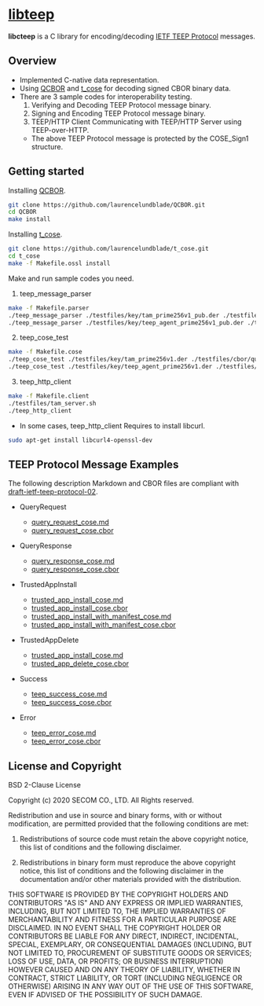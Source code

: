 # [libteep](https://github.com/yuichitk/libteep/)
**libcteep** is a C library for encoding/decoding [IETF TEEP Protocol](https://tools.ietf.org/html/draft-ietf-teep-protocol) messages.

## Overview
 - Implemented C-native data representation.
 - Using [QCBOR](https://github.com/laurencelundblade/QCBOR) and [t_cose](https://github.com/laurencelundblade/t_cose) for decoding signed CBOR binary data.
 - There are 3 sample codes for interoperability testing.
   1. Verifying and Decoding TEEP Protocol message binary.
   2. Signing and Encoding TEEP Protocol message binary.
   3. TEEP/HTTP Client Communicating with TEEP/HTTP Server using TEEP-over-HTTP.
   - The above TEEP Protocol message is protected by the COSE_Sign1 structure.

## Getting started
Installing [QCBOR](https://github.com/laurencelundblade/QCBOR).
```bash
git clone https://github.com/laurencelundblade/QCBOR.git
cd QCBOR
make install
```

Installing [t_cose](https://github.com/laurencelundblade/t_cose).
```bash
git clone https://github.com/laurencelundblade/t_cose.git
cd t_cose
make -f Makefile.ossl install
```

Make and run sample codes you need.

1. teep_message_parser
```bash
make -f Makefile.parser
./teep_message_parser ./testfiles/key/tam_prime256v1_pub.der ./testfiles/query_request_cose.cbor
./teep_message_parser ./testfiles/key/teep_agent_prime256v1_pub.der ./testfiles/query_response_cose.cbor
```

2. teep_cose_test
```bash
make -f Makefile.cose
./teep_cose_test ./testfiles/key/tam_prime256v1.der ./testfiles/cbor/query_request.cbor
./teep_cose_test ./testfiles/key/teep_agent_prime256v1.der ./testfiles/cbor/query_response.cbor
```

3. teep_http_client
```bash
make -f Makefile.client
./testfiles/tam_server.sh
./teep_http_client
```

* In some cases, teep_http_client Requires to install libcurl.
```bash
sudo apt-get install libcurl4-openssl-dev
```

## TEEP Protocol Message Examples
The following description Markdown and CBOR files are compliant with [draft-ietf-teep-protocol-02](https://tools.ietf.org/html/draft-ietf-teep-protocol-02).
- QueryRequest
  - [query_request_cose.md](https://github.com/yuichitk/libteep/blob/master/testfiles/query_request_cose.md)
  - [query_request_cose.cbor](https://github.com/yuichitk/libteep/blob/master/testfiles/query_request_cose.cbor)

- QueryResponse
  - [query_response_cose.md](https://github.com/yuichitk/libteep/blob/master/testfiles/query_response_cose.md)
  - [query_response_cose.cbor](https://github.com/yuichitk/libteep/blob/master/testfiles/query_response_cose.cbor)

- TrustedAppInstall
  - [trusted_app_install_cose.md](https://github.com/yuichitk/libteep/blob/master/testfiles/trusted_app_install_cose.md)
  - [trusted_app_install_cose.cbor](https://github.com/yuichitk/libteep/blob/master/testfiles/trusted_app_install_cose.cbor)
  - [trusted_app_install_with_manifest_cose.md](https://github.com/yuichitk/libteep/blob/master/testfiles/trusted_app_install_with_manifest_cose.md)
  - [trusted_app_install_with_manifest_cose.cbor](https://github.com/yuichitk/libteep/blob/master/testfiles/trusted_app_install_with_manifest_cose.cbor)

- TrustedAppDelete
  - [trusted_app_install_cose.md](https://github.com/yuichitk/libteep/blob/master/testfiles/trusted_app_install_cose.md)
  - [trusted_app_delete_cose.cbor](https://github.com/yuichitk/libteep/blob/master/testfiles/trusted_app_delete_cose.cbor)

- Success
  - [teep_success_cose.md](https://github.com/yuichitk/libteep/blob/master/testfiles/teep_success_cose.md)
  - [teep_success_cose.cbor](https://github.com/yuichitk/libteep/blob/master/testfiles/teep_success_cose.cbor)

- Error
  - [teep_error_cose.md](https://github.com/yuichitk/libteep/blob/master/testfiles/teep_error_cose.md)
  - [teep_error_cose.cbor](https://github.com/yuichitk/libteep/blob/master/testfiles/teep_error_cose.cbor)

## License and Copyright
BSD 2-Clause License

Copyright (c) 2020 SECOM CO., LTD. All Rights reserved.

Redistribution and use in source and binary forms, with or without
modification, are permitted provided that the following conditions are met:

1. Redistributions of source code must retain the above copyright notice, this
   list of conditions and the following disclaimer.

2. Redistributions in binary form must reproduce the above copyright notice,
   this list of conditions and the following disclaimer in the documentation
   and/or other materials provided with the distribution.

THIS SOFTWARE IS PROVIDED BY THE COPYRIGHT HOLDERS AND CONTRIBUTORS "AS IS"
AND ANY EXPRESS OR IMPLIED WARRANTIES, INCLUDING, BUT NOT LIMITED TO, THE
IMPLIED WARRANTIES OF MERCHANTABILITY AND FITNESS FOR A PARTICULAR PURPOSE ARE
DISCLAIMED. IN NO EVENT SHALL THE COPYRIGHT HOLDER OR CONTRIBUTORS BE LIABLE
FOR ANY DIRECT, INDIRECT, INCIDENTAL, SPECIAL, EXEMPLARY, OR CONSEQUENTIAL
DAMAGES (INCLUDING, BUT NOT LIMITED TO, PROCUREMENT OF SUBSTITUTE GOODS OR
SERVICES; LOSS OF USE, DATA, OR PROFITS; OR BUSINESS INTERRUPTION) HOWEVER
CAUSED AND ON ANY THEORY OF LIABILITY, WHETHER IN CONTRACT, STRICT LIABILITY,
OR TORT (INCLUDING NEGLIGENCE OR OTHERWISE) ARISING IN ANY WAY OUT OF THE USE
OF THIS SOFTWARE, EVEN IF ADVISED OF THE POSSIBILITY OF SUCH DAMAGE.
